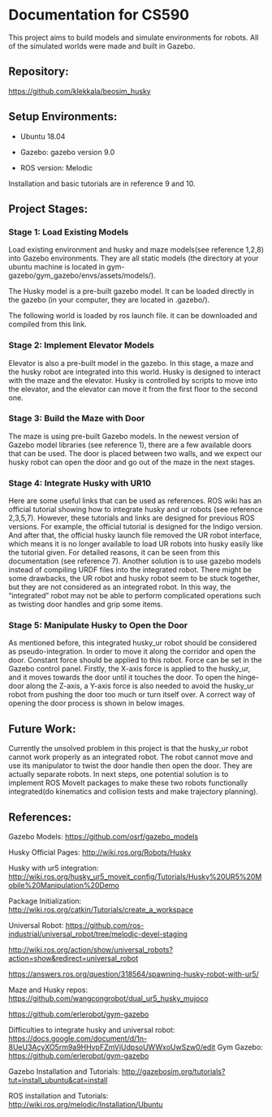 # Documentation for CS590
This project aims to build models and simulate environments for robots. All of the simulated worlds were made and built in Gazebo.


## Repository:
https://github.com/klekkala/beosim_husky


## Setup Environments:
-	Ubuntu 18.04

-	Gazebo: gazebo version 9.0

-	ROS version: Melodic

Installation and basic tutorials are in reference 9 and 10.

## Project Stages:

### Stage 1: Load Existing Models
Load existing environment and husky and maze models(see reference 1,2,8) into Gazebo environments. 
They are all static models (the directory at your ubuntu machine is located in gym-gazebo/gym_gazebo/envs/assets/models/).

The Husky model is a pre-built gazebo model. It can be loaded directly in the gazebo (in your computer, they are located in .gazebo/).

The following world is loaded by ros launch file. it can be downloaded and compiled from this link.


### Stage 2:  Implement Elevator Models
Elevator is also a pre-built model in the gazebo. In this stage, a maze and the husky robot are integrated into this world. Husky is designed to interact with the maze and the elevator. 
Husky is controlled by scripts to move into the elevator, and the elevator can move it from the first floor to the second one.

### Stage 3: Build the Maze with Door
The maze is using pre-built Gazebo models. In the newest version of Gazebo model libraries (see reference 1), there are a few available doors that can be used. The door is placed between two walls, and we expect our husky robot can open the door and go out of the maze in the next stages.

### Stage 4: Integrate Husky with UR10
Here are some useful links that can be used as references. ROS wiki has an official tutorial showing how to integrate husky and ur robots (see reference 2,3,5,7). However, these tutorials and links are designed for previous ROS versions. For example, the official tutorial is designed for the Indigo version. And after that,  the official husky launch file removed the UR robot interface, which means it is no longer available to load UR robots into husky easily like the tutorial given. 
For detailed reasons, it can be seen from this documentation (see reference 7).
Another solution is to use gazebo models instead of compiling URDF files into the integrated robot. There might be some drawbacks, the UR robot and husky robot seem to be stuck together, but they are not considered as an integrated robot. In this way, the “integrated” robot may not be able to perform complicated operations such as twisting door handles and grip some items. 

### Stage 5: Manipulate Husky to Open the Door
As mentioned before, this integrated husky_ur robot should be considered as pseudo-integration. In order to move it along the corridor and open the door. Constant force should be applied to this robot. Force can be set in the Gazebo control panel. 
Firstly, the X-axis force is applied to the husky_ur, and it moves towards the door until it touches the door. To open the hinge-door along the Z-axis, a Y-axis force is also needed to avoid the husky_ur robot from pushing the door too much or turn itself over. A correct way of opening the door process is shown in below images.

## Future Work:
Currently the unsolved problem in this project is that the husky_ur robot cannot work properly as an integrated robot. The robot cannot move and use its manipulator to twist the door handle then open the door. They are actually separate robots. 
In next steps, one potential solution is to implement ROS MoveIt packages to make these two robots functionally integrated(do kinematics and collision tests and make trajectory planning).


## References:
Gazebo Models: 
https://github.com/osrf/gazebo_models

Husky Official Pages: 
http://wiki.ros.org/Robots/Husky

Husky with ur5 integration: 
http://wiki.ros.org/husky_ur5_moveit_config/Tutorials/Husky%20UR5%20Mobile%20Manipulation%20Demo

Package Initialization:
http://wiki.ros.org/catkin/Tutorials/create_a_workspace

Universal Robot: 
https://github.com/ros-industrial/universal_robot/tree/melodic-devel-staging

http://wiki.ros.org/action/show/universal_robots?action=show&redirect=universal_robot

https://answers.ros.org/question/318564/spawning-husky-robot-with-ur5/

Maze and Husky repos:
https://github.com/wangcongrobot/dual_ur5_husky_mujoco

https://github.com/erlerobot/gym-gazebo

Difficulties to integrate husky and universal robot:
https://docs.google.com/document/d/1n-8UeU3AcyXO5rm9a9HHvpFZmVjUdpsoUWWxoUwSzw0/edit
Gym Gazebo:
https://github.com/erlerobot/gym-gazebo

Gazebo Installation and Tutorials:
http://gazebosim.org/tutorials?tut=install_ubuntu&cat=install

ROS installation and Tutorials:
http://wiki.ros.org/melodic/Installation/Ubuntu


